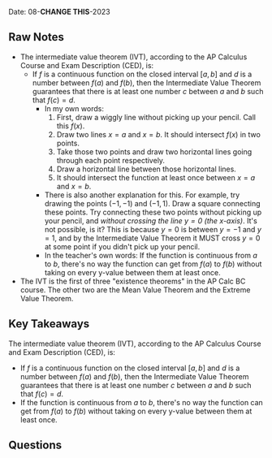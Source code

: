 Date: 08-**CHANGE THIS**-2023

## Raw Notes

- The intermediate value theorem (IVT), according to the AP Calculus Course and Exam Description (CED), is:
	- If $f$ is a continuous function on the closed interval $[a,b]$ and $d$ is a number between $f(a)$ and $f(b)$, then the Intermediate Value Theorem guarantees that there is at least one number $c$ between $a$ and $b$ such that $f(c)=d$.
		- In my own words: 
			1. First, draw a wiggly line without picking up your pencil. Call this $f(x)$. 
			2. Draw two lines $x=a$ and $x=b$. It should intersect $f(x)$ in two points. 
			3. Take those two points and draw two horizontal lines going through each point respectively. 
			4. Draw a horizontal line between those horizontal lines.
			5. It should intersect the function at least once between $x=a$ and $x=b$.
		- There is also another explanation for this. For example, try drawing the points $(-1,-1)$ and $(-1,1)$. Draw a square connecting these points. Try connecting these two points without picking up your pencil, and *without crossing the line $y=0$ (the x-axis)*. It's not possible, is it? This is because $y=0$ is between $y=-1$ and $y=1$, and by the Intermediate Value Theorem it MUST cross $y=0$ at some point if you didn't pick up your pencil.
		- In the teacher's own words: If the function is continuous from $a$ to $b$, there's no way the function can get from $f(a)$ to $f(b)$ without taking on every y-value between them at least once.
- The IVT is the first of three "existence theorems" in the AP Calc BC course. The other two are the Mean Value Theorem and the Extreme Value Theorem.

## Key Takeaways

The intermediate value theorem (IVT), according to the AP Calculus Course and Exam Description (CED), is:
- If $f$ is a continuous function on the closed interval $[a,b]$ and $d$ is a number between $f(a)$ and $f(b)$, then the Intermediate Value Theorem guarantees that there is at least one number $c$ between $a$ and $b$ such that $f(c)=d$.
- If the function is continuous from $a$ to $b$, there's no way the function can get from $f(a)$ to $f(b)$ without taking on every y-value between them at least once.

## Questions

